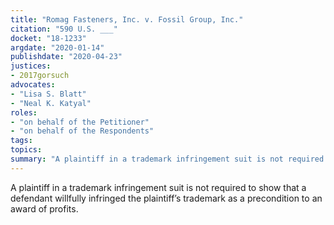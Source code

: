 ```yaml
---
title: "Romag Fasteners, Inc. v. Fossil Group, Inc."
citation: "590 U.S. ___"
docket: "18-1233"
argdate: "2020-01-14"
publishdate: "2020-04-23"
justices:
- 2017gorsuch
advocates:
- "Lisa S. Blatt"
- "Neal K. Katyal"
roles:
- "on behalf of the Petitioner"
- "on behalf of the Respondents"
tags:
topics:
summary: "A plaintiff in a trademark infringement suit is not required to show that a defendant willfully infringed the plaintiff’s trademark as a precondition to an award of profits."
---
```

A plaintiff in a trademark infringement suit is not required to show that a defendant willfully infringed the plaintiff’s trademark as a precondition to an award of profits.